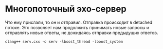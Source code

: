# Многопоточный эхо-сервер
Что ему прислали, то он и отправил. Отправка происходит в detached
потоке. Это позволяет нам продолжить принимать новые запросы и отправлять новые 
ответы, не дожидаясь отправки предыдущих ответов.

```clang++ serv.cxx -o serv -lboost_thread -lboost_system```